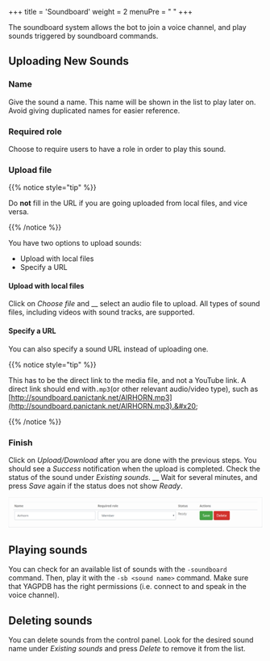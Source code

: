 +++
title = 'Soundboard'
weight = 2
menuPre = "<i class= 'fas fa-border-all'></i> "
+++

The soundboard system allows the bot to join a voice channel, and play sounds triggered by soundboard commands.

<!--more-->

## Uploading New Sounds

### Name

Give the sound a name. This name will be shown in the list to play later on. Avoid giving duplicated names for easier
reference.

### Required role

Choose to require users to have a role in order to play this sound.

### Upload file

{{% notice style="tip" %}}

Do **not** fill in the URL if you are going uploaded from local files, and vice versa.

{{% /notice %}}

You have two options to upload sounds:

* Upload with local files
* Specify a URL

#### Upload with local files

Click on _Choose file_ and __ select an audio file to upload. All types of sound files, including videos with sound
tracks, are supported.

#### Specify a URL

You can also specify a sound URL instead of uploading one.&#x20;

{{% notice style="tip" %}}

This has to be the direct link to the media file, and not a YouTube link. A direct link should end with`.mp3`(or other
relevant audio/video type), such as
[http://soundboard.panictank.net/AIRHORN.mp3](http://soundboard.panictank.net/AIRHORN.mp3).&#x20;

{{% /notice %}}

### Finish

Click on _Upload/Download_ after you are done with the previous steps. You should see a _Success_ notification when the
upload is completed. Check the status of the sound under _Existing sounds_. __ Wait for several minutes, and press
_Save_ again if the status  does not show _Ready_.

![An example of a successfully uploaded sound](example_soundboard.png)

## Playing sounds

You can check for an available list of sounds with the `-soundboard` command. Then, play it with the `-sb <sound name>`
command. Make sure that YAGPDB has the right permissions (i.e. connect to  and speak in the voice channel).

## Deleting sounds

You can delete sounds from the control panel. Look for the desired sound name under _Existing sounds_ and press _Delete_
to remove it from the list.
